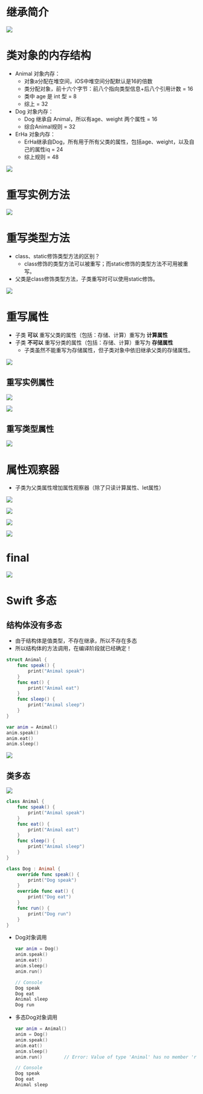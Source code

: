 

# 继承简介

![](media_09Inheritance/001.png)



# 类对象的内存结构

* Animal 对象内存：
    * 对象a分配在堆空间，iOS中堆空间分配默认是16的倍数
    * 类分配对象，前十六个字节：前八个指向类型信息+后八个引用计数 = 16
    * 类中 age 是 int 型 = 8
    * 综上 = 32
* Dog 对象内存：
    * Dog 继承自 Animal，所以有age、weight 两个属性 = 16
    * 综合Animal规则 = 32
* ErHa 对象内存：
    * ErHa继承自Dog，所有用于所有父类的属性，包括age、weight，以及自己的属性iq = 24
    * 综上规则 = 48

![](media_09Inheritance/002.png)



# 重写实例方法



![](media_09Inheritance/003.png)



# 重写类型方法

* class、static修饰类型方法的区别？
    * class修饰的类型方法可以被重写；而static修饰的类型方法不可用被重写。
* 父类是class修饰类型方法，子类重写时可以使用static修饰。

![](media_09Inheritance/004.png)





# 重写属性

* 子类 **可以** 重写父类的属性（包括：存储、计算）重写为 **计算属性**
* 子类 **不可以** 重写分类的属性（包括：存储、计算）重写为 **存储属性**
  * 子类虽然不能重写为存储属性，但子类对象中依旧继承父类的存储属性。

![](media_09Inheritance/005.png)



## 重写实例属性

![](media_09Inheritance/006.png)

![](media_09Inheritance/007.png)



## 重写类型属性

![](media_09Inheritance/008.png)





# 属性观察器

* 子类为父类属性增加属性观察器（除了只读计算属性、let属性）

![](media_09Inheritance/009.png)

![](media_09Inheritance/010.png)





![](media_09Inheritance/011.png)

![](media_09Inheritance/012.png)



# final

![](media_09Inheritance/013.png)





# Swift 多态



## 结构体没有多态

* 由于结构体是值类型，不存在继承，所以不存在多态
* 所以结构体的方法调用，在编译阶段就已经确定！

```swift
struct Animal {
    func speak() {
        print("Animal speak")
    }
    func eat() {
        print("Animal eat")
    }
    func sleep() {
        print("Animal sleep")
    }
}

var anim = Animal()
anim.speak()
anim.eat()
anim.sleep()
```

![](media_09Inheritance/014.png)



## 类多态

![](media_09Inheritance/015.png)

```swift
class Animal {
    func speak() {
        print("Animal speak")
    }
    func eat() {
        print("Animal eat")
    }
    func sleep() {
        print("Animal sleep")
    }
}

class Dog : Animal {
    override func speak() {
        print("Dog speak")
    }
    override func eat() {
        print("Dog eat")
    }
    func run() {
        print("Dog run")
    }
}
```

* Dog对象调用

  ```swift
  var anim = Dog()
  anim.speak()
  anim.eat()
  anim.sleep()
  anim.run()
  
  // Console
  Dog speak
  Dog eat
  Animal sleep
  Dog run
  ```

* 多态Dog对象调用

  ```swift
  var anim = Animal()
  anim = Dog()
  anim.speak()
  anim.eat()
  anim.sleep()
  anim.run()       	// Error: Value of type 'Animal' has no member 'run'
  
  // Console
  Dog speak
  Dog eat
  Animal sleep
  ```

  







